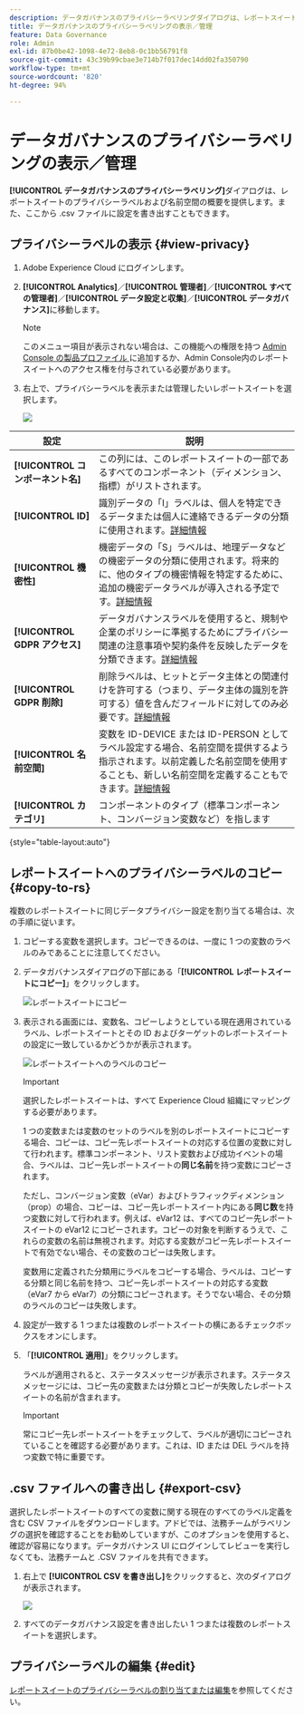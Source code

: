 ```yaml
---
description: データガバナンスのプライバシーラベリングダイアログは、レポートスイートのプライバシーラベルおよび名前空間の概要を提供します。また、ここから .csv ファイルに設定を書き出すこともできます。
title: データガバナンスのプライバシーラベリングの表示／管理
feature: Data Governance
role: Admin
exl-id: 87b0be42-1098-4e72-8eb8-0c1bb56791f8
source-git-commit: 43c39b99cbae3e714b7f017dec14dd02fa350790
workflow-type: tm+mt
source-wordcount: '820'
ht-degree: 94%

---
```


# データガバナンスのプライバシーラベリングの表示／管理

**[!UICONTROL データガバナンスのプライバシーラベリング]**&#x200B;ダイアログは、レポートスイートのプライバシーラベルおよび名前空間の概要を提供します。また、ここから .csv ファイルに設定を書き出すこともできます。

## プライバシーラベルの表示 {#view-privacy}

1. Adobe Experience Cloud にログインします。
2. **[!UICONTROL Analytics]**／**[!UICONTROL 管理者]**／**[!UICONTROL すべての管理者]**／**[!UICONTROL データ設定と収集]**／**[!UICONTROL データガバナンス]**&#x200B;に移動します。

   >[!NOTE]
   >
   >このメニュー項目が表示されない場合は、この機能への権限を持つ [Admin Console の製品プロファイル ](https://experienceleague.adobe.com/docs/analytics/admin/admin-console/permissions/product-profile.html?lang=ja) に追加するか、Admin Console内のレポートスイートへのアクセス権を付与されている必要があります。

3. 右上で、プライバシーラベルを表示または管理したいレポートスイートを選択します。

   ![](assets/privacy_labeling.png)

| 設定 | 説明 |
| --- | --- |
| **[!UICONTROL コンポーネント名]** | この列には、このレポートスイートの一部であるすべてのコンポーネント（ディメンション、指標）がリストされます。 |
| **[!UICONTROL ID]** | 識別データの「I」ラベルは、個人を特定できるデータまたは個人に連絡できるデータの分類に使用されます。[詳細情報](https://experienceleague.adobe.com/docs/analytics/admin/data-governance/data-labels/gdpr-labels.html#data-privacy-identity-labels) |
| **[!UICONTROL 機密性]** | 機密データの「S」ラベルは、地理データなどの機密データの分類に使用されます。将来的に、他のタイプの機密情報を特定するために、追加の機密データラベルが導入される予定です。[詳細情報](https://experienceleague.adobe.com/docs/analytics/admin/data-governance/data-labels/gdpr-labels.html#sensitive-data-labels) |
| **[!UICONTROL GDPR アクセス]** | データガバナンスラベルを使用すると、規制や企業のポリシーに準拠するためにプライバシー関連の注意事項や契約条件を反映したデータを分類できます。[詳細情報](https://experienceleague.adobe.com/docs/analytics/admin/data-governance/data-labels/gdpr-labels.html#data-privacy-access-labels) |
| **[!UICONTROL GDPR 削除]** | 削除ラベルは、ヒットとデータ主体との関連付けを許可する（つまり、データ主体の識別を許可する）値を含んだフィールドに対してのみ必要です。[詳細情報](https://experienceleague.adobe.com/docs/analytics/admin/data-governance/data-labels/gdpr-labels.html#data-privacy-delete-labels) |
| **[!UICONTROL 名前空間]** | 変数を ID-DEVICE または ID-PERSON としてラベル設定する場合、名前空間を提供するよう指示されます。以前定義した名前空間を使用することも、新しい名前空間を定義することもできます。[詳細情報](https://experienceleague.adobe.com/docs/analytics/admin/data-governance/data-labels/gdpr-labels.html#provide-namespace) |
| **[!UICONTROL カテゴリ]** | コンポーネントのタイプ（標準コンポーネント、コンバージョン変数など）を指します |

{style="table-layout:auto"}

## レポートスイートへのプライバシーラベルのコピー  {#copy-to-rs}

複数のレポートスイートに同じデータプライバシー設定を割り当てる場合は、次の手順に従います。

1. コピーする変数を選択します。コピーできるのは、一度に 1 つの変数のラベルのみであることに注意してください。
1. データガバナンスダイアログの下部にある「**[!UICONTROL レポートスイートにコピー]**」をクリックします。

   ![レポートスイートにコピー](assets/copy_to_reportsuite.png)

1. 表示される画面には、変数名、コピーしようとしている現在適用されているラベル、レポートスイートとその ID およびターゲットのレポートスイートの設定に一致しているかどうかが表示されます。

   ![レポートスイートへのラベルのコピー](assets/copy_to_rs.png)

   >[!IMPORTANT]
   >
   >選択したレポートスイートは、すべて Experience Cloud 組織にマッピングする必要があります。

   1 つの変数または変数のセットのラベルを別のレポートスイートにコピーする場合、コピーは、コピー先レポートスイートの対応する位置の変数に対して行われます。標準コンポーネント、リスト変数および成功イベントの場合、ラベルは、コピー先レポートスイートの&#x200B;**同じ名前**&#x200B;を持つ変数にコピーされます。

   ただし、コンバージョン変数（eVar）およびトラフィックディメンション（prop）の場合、コピーは、コピー先レポートスイート内にある&#x200B;**同じ数**&#x200B;を持つ変数に対して行われます。例えば、eVar12 は、すべてのコピー先レポートスイートの eVar12 にコピーされます。コピーの対象を判断するうえで、これらの変数の名前は無視されます。対応する変数がコピー先レポートスイートで有効でない場合、その変数のコピーは失敗します。

   変数用に定義された分類用にラベルをコピーする場合、ラベルは、コピーする分類と同じ名前を持つ、コピー先レポートスイートの対応する変数（eVar7 から eVar7）の分類にコピーされます。そうでない場合、その分類のラベルのコピーは失敗します。

1. 設定が一致する 1 つまたは複数のレポートスイートの横にあるチェックボックスをオンにします。
1. 「**[!UICONTROL 適用]**」をクリックします。

   ラベルが適用されると、ステータスメッセージが表示されます。ステータスメッセージには、コピー先の変数または分類とコピーが失敗したレポートスイートの名前が含まれます。

   >[!IMPORTANT]
   >
   >常にコピー先レポートスイートをチェックして、ラベルが適切にコピーされていることを確認する必要があります。これは、ID または DEL ラベルを持つ変数で特に重要です。

## .csv ファイルへの書き出し {#export-csv}

選択したレポートスイートのすべての変数に関する現在のすべてのラベル定義を含む CSV ファイルをダウンロードします。アドビでは、法務チームがラベリングの選択を確認することをお勧めしていますが、このオプションを使用すると、確認が容易になります。データガバナンス UI にログインしてレビューを実行しなくても、法務チームと .CSV ファイルを共有できます。

1. 右上で **[!UICONTROL CSV を書き出し]**&#x200B;をクリックすると、次のダイアログが表示されます。

   ![](assets/export_csv.png)

1. すべてのデータガバナンス設定を書き出したい 1 つまたは複数のレポートスイートを選択します。

## プライバシーラベルの編集 {#edit}

[レポートスイートのプライバシーラベルの割り当てまたは編集](/help/admin/admin/c-data-governance/data-labeling/gdpr-setup-reportsuite.md)を参照してください。
